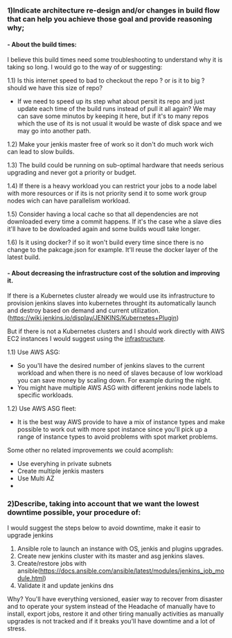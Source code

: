 
### 1)Indicate architecture re-design and/or changes in build flow that can help you achieve those goal and provide reasoning why;

#### -  About the  build times:

I believe this build times need some troubleshooting to understand why it is taking so long.
I would go to the way of or suggesting:

1.1) Is this internet speed to bad to checkout the repo ? or is it to big ? should we have this size of repo? 
  - If we need to speed up its step what about persit its repo and just update each time of the build runs instead of pull it all again?
  We may can save some minutos by keeping it here, but if it's to many repos which the use of its is not usual it would be waste of disk space and we may go into another path.

1.2)  Make your jenkis master free of work so it don't do much work wich can lead to slow builds.

1.3) The build could be running on sub-optimal hardware that needs serious upgrading and never got a priority or budget.

1.4) If there is a heavy workload you can restrict your jobs to a node label with more resources or if its is not priority send it to some work group nodes wich can have parallelism workload.

1.5) Consider having a local cache so that all dependencies are not downloaded every time a commit happens. 
If it's the case whe a slave dies it'll have to be dowloaded again and some builds woudl take longer.

1.6) Is it using docker? if so it won't build every time since there is no change to the pakcage.json for example. It'll reuse the docker layer of the latest build.


#### - About  decreasing the infrastructure cost of the solution and improving it.

 
If there is a Kubernetes cluster already we would use its infrastructure to provision jenkins slaves into
kubernetes throught its automatically launch and destroy based on demand and current utilization.
(https://wiki.jenkins.io/display/JENKINS/Kubernetes+Plugin)

But if there is not a Kubernetes clusters and I should work directly with AWS EC2 instances I would suggest using
the [infrastructure](./answers.md).


1.1) Use AWS ASG: 
  - So you'll have the desired number of jenkins slaves to the current workload and when there is no need of slaves because of low workload you can save money by scaling down. For example during the night.
  - You might have multiple AWS ASG with different jenkins node labels to specific workloads.

1.2) Use AWS ASG fleet:
 - It is the best way AWS provide to have a mix of instance types and make possible to work out with more spot instance since you'll pick up a range of instance types to avoid problems with spot market problems.

Some other no related improvements we could acomplish:

- Use everyhing in private subnets
- Create multiple jenkis masters
- Use Multi AZ
- 

### 2)Describe, taking into account that we want the lowest downtime possible, your procedure of:

I would suggest the steps below to avoid downtime, make it easir to upgrade jenkins

1) Ansible role to launch an instance with OS, jenkis and plugins upgrades.
3) Create new jenkins cluster with its master and asg jenkins slaves.
4) Create/restore jobs with ansible(https://docs.ansible.com/ansible/latest/modules/jenkins_job_module.html)
5) Validate it and update jenkins dns

Why? You'll have everything versioned, easier way to recover from disaster and to operate your system instead of the Headache of manually have to install, export jobs, restore it and other tiring manually activities as manually upgrades is not tracked and if it breaks you'll have downtime and a lot of stress. 

